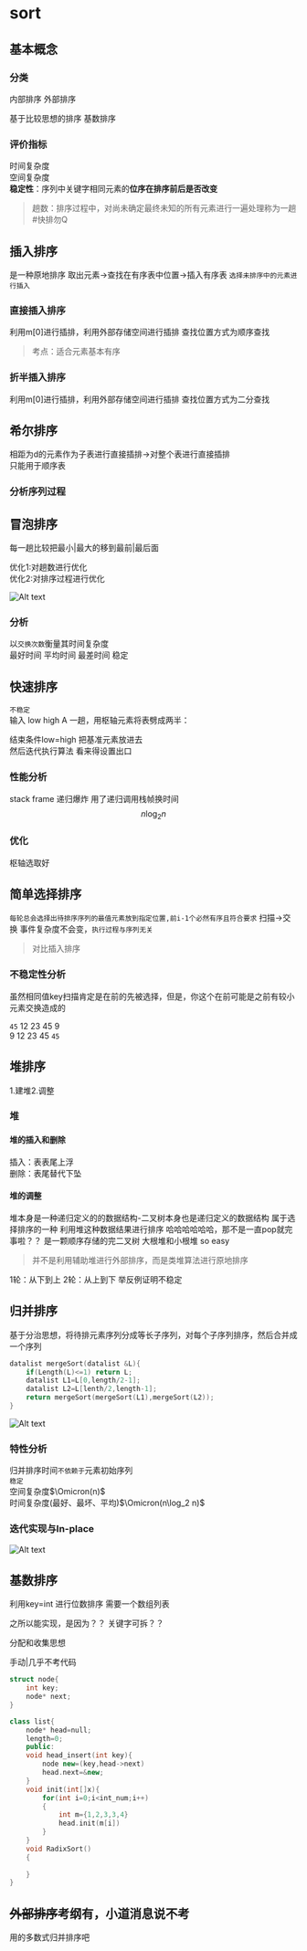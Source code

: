 # sort 
## 基本概念
### 分类
内部排序
外部排序

基于比较思想的排序
基数排序
### 评价指标
时间复杂度  
空间复杂度  
**稳定性**：序列中关键字相同元素的**位序在排序前后是否改变**

>趟数：排序过程中，对尚未确定最终未知的所有元素进行一遍处理称为一趟#快排勿Q
## 插入排序
是一种原地排序
取出元素→查找在有序表中位置→插入有序表
`选择未排序中的元素进行插入`  
### 直接插入排序
利用m[0]进行插排，利用外部存储空间进行插排
查找位置方式为顺序查找

>考点：适合元素基本有序
### 折半插入排序
利用m[0]进行插排，利用外部存储空间进行插排
查找位置方式为二分查找
## 希尔排序
相距为d的元素作为子表进行直接插排→对整个表进行直接插排  
只能用于顺序表  
### 分析序列过程
## 冒泡排序

每一趟比较把最小|最大的移到最前|最后面

优化1:对趟数进行优化  
优化2:对排序过程进行优化

![Alt text](images/DS_ep6_image.gif) 

### 分析
以`交换次数`衡量其时间复杂度  
最好时间  平均时间  最差时间
稳定
## 快速排序
`不稳定`  
输入 low high A
一趟，用枢轴元素将表劈成两半： 

结束条件low=high 把基准元素放进去  
然后迭代执行算法 看来得设置出口


### 性能分析
stack frame 递归爆炸
用了递归调用栈帧换时间
$$
n\log_2 n
$$
### 优化
枢轴选取好

## 简单选择排序
`每轮总会选择出待排序序列的最值元素放到指定位置,前i-1个必然有序且符合要求`
扫描→交换
事件复杂度不会变，`执行过程与序列无关`
>对比插入排序

### 不稳定性分析
虽然相同值key扫描肯定是在前的先被选择，但是，你这个在前可能是之前有较小元素交换造成的

`45` 12 23 45 9  
9 12 23 45 `45`
## 堆排序

1.建堆2.调整
### 堆
#### 堆的插入和删除
插入：表表尾上浮  
删除：表尾替代下坠
#### 堆的调整
堆本身是一种递归定义的的数据结构-二叉树本身也是递归定义的数据结构
属于选择排序的一种
利用堆这种数据结果进行排序
哈哈哈哈哈哈，那不是一直pop就完事啦？？
是一颗顺序存储的完二叉树
大根堆和小根堆
so easy
>并不是利用辅助堆进行外部排序，而是类堆算法进行原地排序

1轮：从下到上
2轮：从上到下
举反例证明不稳定
## 归并排序
基于分治思想，将待排元素序列分成等长子序列，对每个子序列排序，然后合并成一个序列
```c++
datalist mergeSort(datalist &L){
    if(Length(L)<=1) return L;
    datalist L1=L[0,length/2-1];
    datalist L2=L[lenth/2,length-1];
    return mergeSort(mergeSort(L1),mergeSort(L2));
}
```
![Alt text](images/DS_ep6_image.png)
### 特性分析
归并排序时间`不依赖于`元素初始序列  
`稳定`  
空间复杂度$\Omicron(n)$   
时间复杂度(最好、最坏、平均)$\Omicron(n\log_2 n)$

### 迭代实现与In-place
![Alt text](images/DS_ep6_image-1.png)
## 基数排序
利用key=int 进行位数排序
需要一个数组列表

之所以能实现，是因为？？ 关键字可拆？？

分配和收集思想

手动|几乎不考代码
```c++
struct node{
    int key;
    node* next;
}

class list{
    node* head=null;
    length=0;
    public:
    void head_insert(int key){
        node new=(key,head->next)
        head.next=&new;
    }
    void init(int[]x){
        for(int i=0;i<int_num;i++)
        {
            int m={1,2,3,3,4}
            head.init(m[i])
        }
    }
    void RadixSort()
    {
        
    }
}

```
## ~~外部排序~~考纲有，小道消息说不考
用的多数式归并排序吧